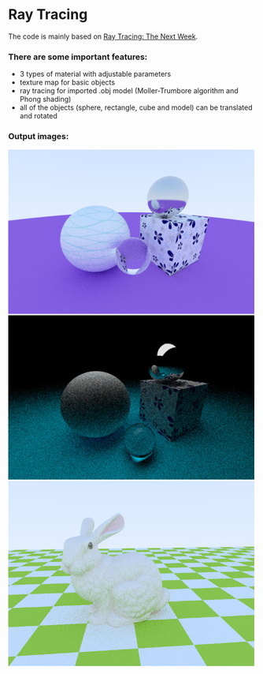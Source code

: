 # Ray Tracing

The code is mainly based on [Ray Tracing: The Next Week](https://github.com/petershirley/raytracingthenextweek).

### There are some important features:
* 3 types of material with adjustable parameters
* texture map for basic objects
* ray tracing for imported .obj model (Moller-Trumbore algorithm and Phong shading)
* all of the objects (sphere, rectangle, cube and model) can be translated and rotated

### Output images:

<img src="https://github.com/pielet/ray-tracing/blob/master/image/scene1.jpg" width="500">

<img src="https://github.com/pielet/ray-tracing/blob/master/image/scene1_light.jpg" width="500">

<img src="https://github.com/pielet/ray-tracing/blob/master/image/bunny.jpg" width="500">
